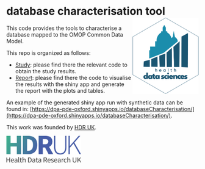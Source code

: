 # database characterisation tool <img src="Shiny/www/Logo_HDS_Readme.png" align="right" height="200"/>

This code provides the tools to characterise a database mapped to the OMOP Common Data Model.

This repo is organized as follows:
- [Study](https://github.com/oxford-pharmacoepi/DatabaseCharacterisation/blob/main/Study/): please find there the relevant code to obtain the study results.
- [Report](https://github.com/oxford-pharmacoepi/DatabaseCharacterisation/blob/main/Report/): please find there the code to visualise the results with the shiny app and generate the report with the plots and tables.

An example of the generated shiny app run with synthetic data can be found in: [https://dpa-pde-oxford.shinyapps.io/databaseCharacterisation/](https://dpa-pde-oxford.shinyapps.io/databaseCharacterisation/).

This work was founded by [HDR UK](https://www.hdruk.ac.uk/).
<div> <img src="Shiny/www/hdruk_main_rgb_transparentpng.png" align="left" height="70"/> </div>
